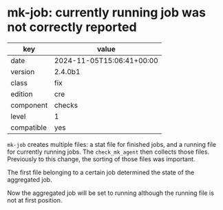 [//]: # (werk v2)
# mk-job: currently running job was not correctly reported

key        | value
---------- | ---
date       | 2024-11-05T15:06:41+00:00
version    | 2.4.0b1
class      | fix
edition    | cre
component  | checks
level      | 1
compatible | yes

`mk-job` creates multiple files: a stat file for finished jobs, and a running
file for currently running jobs. The `check_mk_agent` then collects those files.
Previously to this change, the sorting of those files was important.

The first file belonging to a certain job determined the state of the aggregated job.

Now the aggregated job will be set to running although the running file is not
at first position.
